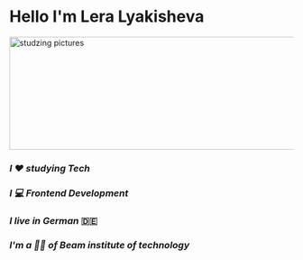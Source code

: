 # Hello I'm Lera Lyakisheva   

<img src="https://t4.ftcdn.net/jpg/03/10/26/27/360_F_310262727_laUeq9XnEmT5W8EfFXVtDioU8wVPehGG.jpg" alt="studzing pictures" width="1150px" height="200px">

### _I ❤ studying Tech_
### _I 💻 Frontend Development_  
### _I live in German_ 🇩🇪  
### _I'm a 👩‍🎓 of Beam institute of technology_    


<!--
**LyaLera/LyaLera** is a ✨ _special_ ✨ repository because its `README.md` (this file) appears on your GitHub profile.

Here are some ideas to get you started:

- 🔭 I’m currently working on ...
- 🌱 I’m currently learning ...
- 👯 I’m looking to collaborate on ...
- 🤔 I’m looking for help with ...
- 💬 Ask me about ...
- 📫 How to reach me: ...
- 😄 Pronouns: ...
- ⚡ Fun fact: ...
-->
